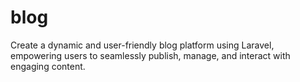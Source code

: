 # blog
Create a dynamic and user-friendly blog platform using Laravel, empowering users to seamlessly publish, manage, and interact with engaging content.
